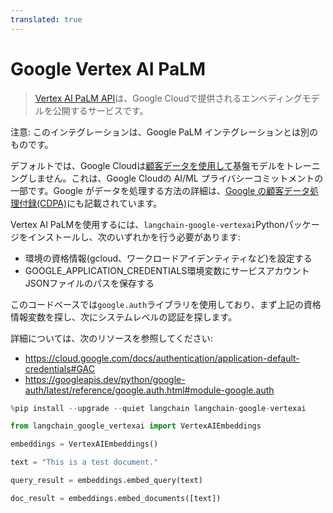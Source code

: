 ```yaml
---
translated: true
---
```


# Google Vertex AI PaLM

>[Vertex AI PaLM API](https://cloud.google.com/vertex-ai/docs/generative-ai/learn/overview)は、Google Cloudで提供されるエンベディングモデルを公開するサービスです。

注意: このインテグレーションは、Google PaLM インテグレーションとは別のものです。

デフォルトでは、Google Cloudは[顧客データを使用して](https://cloud.google.com/vertex-ai/docs/generative-ai/data-governance#foundation_model_development)基盤モデルをトレーニングしません。これは、Google Cloudの AI/ML プライバシーコミットメントの一部です。Google がデータを処理する方法の詳細は、[Google の顧客データ処理付録(CDPA)](https://cloud.google.com/terms/data-processing-addendum)にも記載されています。

Vertex AI PaLMを使用するには、`langchain-google-vertexai`Pythonパッケージをインストールし、次のいずれかを行う必要があります:
- 環境の資格情報(gcloud、ワークロードアイデンティティなど)を設定する
- GOOGLE_APPLICATION_CREDENTIALS環境変数にサービスアカウントJSONファイルのパスを保存する

このコードベースでは`google.auth`ライブラリを使用しており、まず上記の資格情報変数を探し、次にシステムレベルの認証を探します。

詳細については、次のリソースを参照してください:
- https://cloud.google.com/docs/authentication/application-default-credentials#GAC
- https://googleapis.dev/python/google-auth/latest/reference/google.auth.html#module-google.auth

```python
%pip install --upgrade --quiet langchain langchain-google-vertexai
```

```python
from langchain_google_vertexai import VertexAIEmbeddings
```

```python
embeddings = VertexAIEmbeddings()
```

```python
text = "This is a test document."
```

```python
query_result = embeddings.embed_query(text)
```

```python
doc_result = embeddings.embed_documents([text])
```
